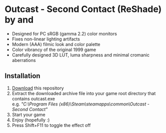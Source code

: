 # Outcast - Second Contact (ReShade) by and

- Designed for PC sRGB (gamma 2.2) color monitors
- Fixes non-linear lighting artifacts
- Modern (AAA) filmic look and color palette
- Color vibrancy of the original 1999 game
- Carefully designed 3D LUT, luma sharpness and minimal cromanic aberrations

Installation
------------

1. [Download](https://github.com/coderand/reshade-ocsc/blob/master/archive/reshade-ocsc.zip) this repository
2. Extract the downloaded archive file into your game root directory that contains outcast.exe \
   e.g. *"C:\Program Files (x86)\Steam\steamapps\common\Outcast - Second Contact"*
3. Start your game
4. Enjoy (hopefully :)
5. Press Shift+F11 to toggle the effect off
